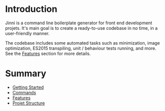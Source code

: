 # Introduction

Jinni is a command line boilerplate generator for front end development projets.
It's main goal is to create a ready-to-use codebase in no time, in a user-friendly manner.

The codebase includes some automated tasks such as minimization, image optimization,
ES2015 transpiling, unit / behaviour tests running, and more. See the [Features] section for more details.


# Summary

* [Getting Started]
* [Commands]
* [Features]
* [Projet Structure]

[Commands]: commands.md
[Features]: features.md
[Getting Started]: getting-started.md
[Projet Structure]: project-structure.md

